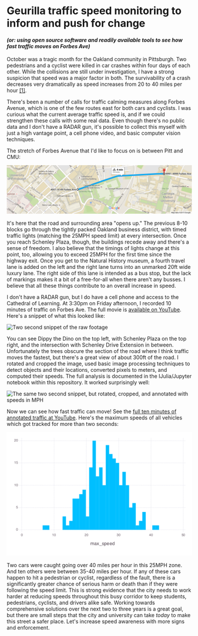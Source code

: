 # Geurilla traffic speed monitoring to inform and push for change

#### *(or: using open source software and readily available tools to see how fast traffic moves on Forbes Ave)*

October was a tragic month for the Oakland community in Pittsburgh.  Two pedestrians and a cyclist were killed in car crashes within four days of each other. While the collisions are still under investigation, I have a strong suspicion that speed was a major factor in both.  The survivability of a crash decreases very dramatically as speed increases from 20 to 40 miles per hour [[1]](http://humantransport.org/sidewalks/SpeedKills.htm).

There's been a number of calls for traffic calming measures along Forbes Avenue, which is one of the few routes east for both cars and cyclists.  I was curious what the current average traffic speed is, and if we could strengthen these calls with some real data.  Even though there's no public data and I don't have a RADAR gun, it's possible to collect this myself with just a high vantage point, a cell phone video, and basic computer vision techniques.

The stretch of Forbes Avenue that I'd like to focus on is between Pitt and CMU:

[![Overview map of Forbes Ave, courtesy of Google Maps](assets/overviewmap.png)](https://www.google.com/maps/dir/40.4432009,-79.9535004/40.4446433,-79.9430188/@40.4421918,-79.9560178,16z/data=!4m2!4m1!3e1)

It's here that the road and surrounding area "opens up." The previous 8-10 blocks go through the tightly packed Oakland business district, with timed traffic lights (matching the 25MPH speed limit) at every intersection.  Once you reach Schenley Plaza, though, the buildings recede away and there's a sense of freedom.  I also believe that the timings of lights change at this point, too, allowing you to exceed 25MPH for the first time since the highway exit.  Once you get to the Natural History museum, a fourth travel lane is added on the left and the right lane turns into an unmarked 20ft wide luxury lane.  The right side of this lane is intended as a bus stop, but the lack of markings makes it a bit of a free-for-all when there aren't any busses.  I believe that all these things contribute to an overall increase in speed.

I don't have a RADAR gun, but I do have a cell phone and access to the Cathedral of Learning.  At 3:30pm on Friday afternoon, I recorded 10 minutes of traffic on Forbes Ave. The full movie is [available on YouTube](https://youtu.be/R8jttmhTTUE). Here's a snippet of what this looked like:

![Two second snippet of the raw footage](assets/movieclip.gif)

You can see Dippy the Dino on the top left, with Schenley Plaza on the top right, and the intersection with Schenley Drive Extension in between.  Unfortunately the trees obscure the section of the road where I think traffic moves the fastest, but there's a great view of about 300ft of the road.  I rotated and cropped the image, used basic image processing techniques to detect objects and their locations, converted pixels to meters, and computed their speeds. The full analysis is documented in the IJulia/Jupyter notebook within this repository. It worked surprisingly well:

![The same two second snippet, but rotated, cropped, and annotated with speeds in MPH](assets/processedclip.gif)

Now we can see how fast traffic can move! See the [full ten minutes of annotated traffic at YouTube](https://youtu.be/jwVxQ7OcNyk). Here's the maximum speeds of all vehicles which got tracked for more than two seconds:

![Histogram of vehicle speeds](assets/max_speeds.png)

Two cars were caught going over 40 miles per hour in this 25MPH zone.  And ten others were between 35-40 miles per hour.  If any of these cars happen to hit a pedestrian or cyclist, regardless of the fault, there is a significantly greater chance of serious harm or death than if they were following the speed limit.  This is strong evidence that the city needs to work harder at reducing speeds throughout this busy corridor to keep students, pedestrians, cyclists, and drivers alike safe.  Working towards comprehensive solutions over the next two to three years is a great goal, but there are small steps that the city and university can take *today* to make this street a safer place. Let's increase speed awareness with more signs and enforcement.
